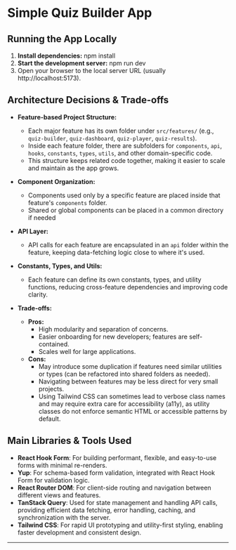 # Simple Quiz Builder App

## Running the App Locally

1. **Install dependencies:**
   npm install
2. **Start the development server:**
   npm run dev
3. Open your browser to the local server URL (usually http://localhost:5173).

## Architecture Decisions & Trade-offs

- **Feature-based Project Structure:**
  - Each major feature has its own folder under `src/features/` (e.g., `quiz-builder`, `quiz-dashboard`, `quiz-player`, `quiz-results`).
  - Inside each feature folder, there are subfolders for `components`, `api`, `hooks`, `constants`, `types`, `utils`, and other domain-specific code.
  - This structure keeps related code together, making it easier to scale and maintain as the app grows.

- **Component Organization:**
  - Components used only by a specific feature are placed inside that feature's `components` folder.
  - Shared or global components can be placed in a common directory if needed

- **API Layer:**
  - API calls for each feature are encapsulated in an `api` folder within the feature, keeping data-fetching logic close to where it's used.

- **Constants, Types, and Utils:**
  - Each feature can define its own constants, types, and utility functions, reducing cross-feature dependencies and improving code clarity.

- **Trade-offs:**
  - **Pros:**
    - High modularity and separation of concerns.
    - Easier onboarding for new developers; features are self-contained.
    - Scales well for large applications.
  - **Cons:**
    - May introduce some duplication if features need similar utilities or types (can be refactored into shared folders as needed).
    - Navigating between features may be less direct for very small projects.
    - Using Tailwind CSS can sometimes lead to verbose class names and may require extra care for accessibility (a11y), as utility classes do not enforce semantic HTML or accessible patterns by default.

## Main Libraries & Tools Used

- **React Hook Form**: For building performant, flexible, and easy-to-use forms with minimal re-renders.
- **Yup**: For schema-based form validation, integrated with React Hook Form for validation logic.
- **React Router DOM**: For client-side routing and navigation between different views and features.
- **TanStack Query**: Used for state management and handling API calls, providing efficient data fetching, error handling, caching, and synchronization with the server.
- **Tailwind CSS**: For rapid UI prototyping and utility-first styling, enabling faster development and consistent design.

---
